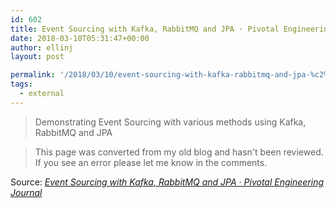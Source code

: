 ```yaml
---
id: 602
title: Event Sourcing with Kafka, RabbitMQ and JPA · Pivotal Engineering Journal
date: 2018-03-10T05:31:47+00:00
author: ellinj
layout: post

permalink: '/2018/03/10/event-sourcing-with-kafka-rabbitmq-and-jpa-%c2%b7-pivotal-engineering-journal/'
tags:
  - external
---
```

> Demonstrating Event Sourcing with various methods using Kafka, RabbitMQ and JPA

>This page was converted from my old blog and hasn't been reviewed. If you see an error please let me know in the comments.


Source: _[Event Sourcing with Kafka, RabbitMQ and JPA · Pivotal Engineering Journal](http://engineering.pivotal.io/post/event-source-kafka-rabbit-jpa/)_